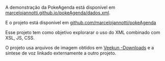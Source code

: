 
A demonstração da PokeAgenda está disponível em [marcelojannotti.github.io/pokeAgenda/dados.xml](https://marcelojannotti.github.io/pokeAgenda/dados.xml "PokeAgenda").

E o projeto está disponível em [github.com/marcelojannotti/pokeAgenda](https://github.com/marcelojannotti/pokeAgenda "Projeto PokeAgenda")

Esse projeto tem como objetivo explorarar o uso do XML combinado com XSL, JS, CSS.

O projeto usa arquivos de imagem obtidos em [Veekun -Downloads](https://veekun.com/dex/downloads "Veekun") e a sintese de voz linkado externamente a outro projeto.
